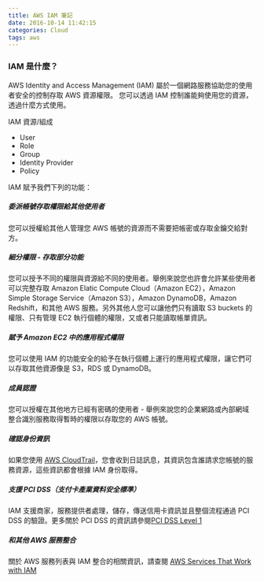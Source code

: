 ```yaml
---
title: AWS IAM 筆記
date: 2016-10-14 11:42:15
categories: Cloud
tags: aws
---
```



### IAM 是什麼？

AWS Identity and Access Management (IAM) 屬於一個網路服務協助您的使用者安全的控制存取 AWS 資源權限。
您可以透過 IAM 控制誰能夠使用您的資源，透過什麼方式使用。

IAM 資源/組成

* User
* Role
* Group
* Identity Provider
* Policy

IAM 賦予我們下列的功能：

##### 委派帳號存取權限給其他使用者

您可以授權給其他人管理您 AWS 帳號的資源而不需要把帳密或存取金鑰交給對方。

##### 細分權限 - 存取部分功能

您可以授予不同的權限與資源給不同的使用者。舉例來說您也許會允許某些使用者可以完整存取 Amazon Elatic Compute Cloud（Amazon EC2），Amazon Simple Storage Service（Amazon S3），Amazon DynamoDB，Amazon Redshift，和其他 AWS 服務。另外其他人您可以讓他們只有讀取 S3 buckets 的權限、只有管理 EC2 執行個體的權限，又或者只能讀取帳單資訊。

##### 賦予 Amazon EC2 中的應用程式權限

您可以使用 IAM 的功能安全的給予在執行個體上運行的應用程式權限，讓它們可以存取其他資源像是 S3，RDS 或 DynamoDB。

##### 成員認證

您可以授權在其他地方已經有密碼的使用者 - 舉例來說您的企業網路或內部網域整合識別服務取得暫時的權限以存取您的 AWS 帳號。

##### 確認身份資訊

如果您使用 [AWS CloudTrail](https://aws.amazon.com/tw/cloudtrail/)，您會收到日誌訊息，其資訊包含誰請求您帳號的服務資源，這些資訊都會根據 IAM 身份取得。

##### 支援 PCI DSS（支付卡產業資料安全標準）

IAM 支援商家，服務提供者處理，儲存，傳送信用卡資訊並且整個流程通過 PCI DSS 的驗證。更多關於 PCI DSS 的資訊請參閱[PCI DSS Level 1](http://aws.amazon.com/compliance/pci-dss-level-1-faqs/)

##### 和其他 AWS 服務整合

關於 AWS 服務列表與 IAM 整合的相關資訊，請查閱 [AWS Services That Work with IAM](http://docs.aws.amazon.com/IAM/latest/UserGuide/reference_aws-services-that-work-with-iam.html)
